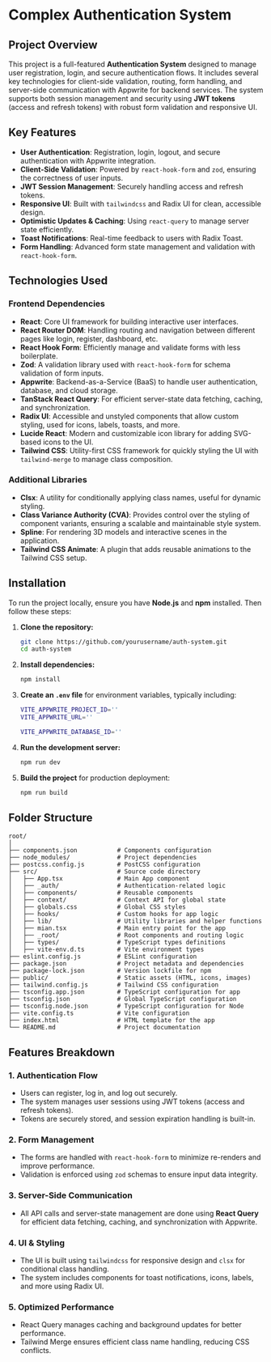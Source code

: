 # Complex Authentication System
## Project Overview

This project is a full-featured **Authentication System** designed to manage user registration, login, and secure authentication flows. It includes several key technologies for client-side validation, routing, form handling, and server-side communication with Appwrite for backend services. The system supports both session management and security using **JWT tokens** (access and refresh tokens) with robust form validation and responsive UI.

## Key Features

- **User Authentication**: Registration, login, logout, and secure authentication with Appwrite integration.
- **Client-Side Validation**: Powered by `react-hook-form` and `zod`, ensuring the correctness of user inputs.
- **JWT Session Management**: Securely handling access and refresh tokens.
- **Responsive UI**: Built with `tailwindcss` and Radix UI for clean, accessible design.
- **Optimistic Updates & Caching**: Using `react-query` to manage server state efficiently.
- **Toast Notifications**: Real-time feedback to users with Radix Toast.
- **Form Handling**: Advanced form state management and validation with `react-hook-form`.
  
## Technologies Used

### Frontend Dependencies

- **React**: Core UI framework for building interactive user interfaces.
- **React Router DOM**: Handling routing and navigation between different pages like login, register, dashboard, etc.
- **React Hook Form**: Efficiently manage and validate forms with less boilerplate.
- **Zod**: A validation library used with `react-hook-form` for schema validation of form inputs.
- **Appwrite**: Backend-as-a-Service (BaaS) to handle user authentication, database, and cloud storage.
- **TanStack React Query**: For efficient server-state data fetching, caching, and synchronization.
- **Radix UI**: Accessible and unstyled components that allow custom styling, used for icons, labels, toasts, and more.
- **Lucide React**: Modern and customizable icon library for adding SVG-based icons to the UI.
- **Tailwind CSS**: Utility-first CSS framework for quickly styling the UI with `tailwind-merge` to manage class composition.

### Additional Libraries

- **Clsx**: A utility for conditionally applying class names, useful for dynamic styling.
- **Class Variance Authority (CVA)**: Provides control over the styling of component variants, ensuring a scalable and maintainable style system.
- **Spline**: For rendering 3D models and interactive scenes in the application.
- **Tailwind CSS Animate**: A plugin that adds reusable animations to the Tailwind CSS setup.

## Installation

To run the project locally, ensure you have **Node.js** and **npm** installed. Then follow these steps:

1. **Clone the repository:**

   ```bash
   git clone https://github.com/yourusername/auth-system.git
   cd auth-system
   ```

2. **Install dependencies:**

   ```bash
   npm install
   ```

3. **Create an `.env` file** for environment variables, typically including:

   ```bash
   VITE_APPWRITE_PROJECT_ID=''
   VITE_APPWRITE_URL=''

   VITE_APPWRITE_DATABASE_ID=''
   ```

4. **Run the development server:**

   ```bash
   npm run dev
   ```

5. **Build the project** for production deployment:

   ```bash
   npm run build
   ```

## Folder Structure

```
root/
│
├── components.json           # Components configuration
├── node_modules/             # Project dependencies
├── postcss.config.js         # PostCSS configuration
├── src/                      # Source code directory
│   ├── App.tsx               # Main App component
│   ├── _auth/                # Authentication-related logic
│   ├── components/           # Reusable components
│   ├── context/              # Context API for global state
│   ├── globals.css           # Global CSS styles
│   ├── hooks/                # Custom hooks for app logic
│   ├── lib/                  # Utility libraries and helper functions
│   ├── mian.tsx              # Main entry point for the app
│   ├── _root/                # Root components and routing logic
│   ├── types/                # TypeScript types definitions
│   ├── vite-env.d.ts         # Vite environment types
├── eslint.config.js          # ESLint configuration
├── package.json              # Project metadata and dependencies
├── package-lock.json         # Version lockfile for npm
├── public/                   # Static assets (HTML, icons, images)
├── tailwind.config.js        # Tailwind CSS configuration
├── tsconfig.app.json         # TypeScript configuration for app
├── tsconfig.json             # Global TypeScript configuration
├── tsconfig.node.json        # TypeScript configuration for Node
├── vite.config.ts            # Vite configuration
├── index.html                # HTML template for the app
└── README.md                 # Project documentation
```

## Features Breakdown

### 1. **Authentication Flow**
- Users can register, log in, and log out securely.
- The system manages user sessions using JWT tokens (access and refresh tokens).
- Tokens are securely stored, and session expiration handling is built-in.

### 2. **Form Management**
- The forms are handled with `react-hook-form` to minimize re-renders and improve performance.
- Validation is enforced using `zod` schemas to ensure input data integrity.

### 3. **Server-Side Communication**
- All API calls and server-state management are done using **React Query** for efficient data fetching, caching, and synchronization with Appwrite.

### 4. **UI & Styling**
- The UI is built using `tailwindcss` for responsive design and `clsx` for conditional class handling.
- The system includes components for toast notifications, icons, labels, and more using Radix UI.

### 5. **Optimized Performance**
- React Query manages caching and background updates for better performance.
- Tailwind Merge ensures efficient class name handling, reducing CSS conflicts.
